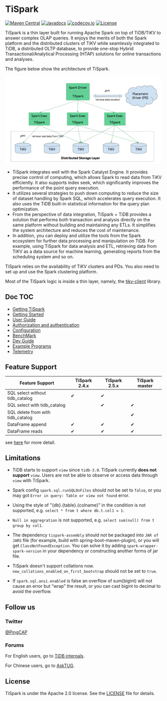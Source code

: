 # TiSpark

[![Maven Central](https://maven-badges.herokuapp.com/maven-central/com.pingcap.tispark/tispark-core/badge.svg)](https://maven-badges.herokuapp.com/maven-central/com.pingcap.tispark/tispark-core)
[![Javadocs](http://javadoc.io/badge/com.pingcap.tispark/tispark-core.svg)](http://javadoc.io/doc/com.pingcap.tispark/tispark-core)
[![codecov.io](https://codecov.io/gh/pingcap/tispark/coverage.svg?branch=master)](https://codecov.io/gh/pingcap/tispark?branch=master)
[![License](https://img.shields.io/github/license/pingcap/tispark.svg)](https://github.com/pingcap/tispark/blob/master/LICENSE)

TiSpark is a thin layer built for running Apache Spark on top of TiDB/TiKV to answer complex OLAP queries. It enjoys the merits of both the Spark platform and the distributed clusters of TiKV while seamlessly integrated to TiDB, a distributed OLTP database, to provide one-stop Hybrid Transactional/Analytical Processing (HTAP) solutions for online transactions and analyses.

The figure below show the architecture of TiSpark.

![architecture](./docs/architecture.png)

+ TiSpark integrates well with the Spark Catalyst Engine. It provides precise control of computing, which allows Spark to read data from TiKV efficiently. It also supports index seek, which significantly improves the performance of the point query execution.
+ It utilizes several strategies to push down computing to reduce the size of dataset handling by Spark SQL, which accelerates query execution. It also uses the TiDB built-in statistical information for the query plan optimization.
+ From the perspective of data integration, TiSpark + TiDB provides a solution that performs both transaction and analysis directly on the same platform without building and maintaining any ETLs. It simplifies the system architecture and reduces the cost of maintenance.
+ In addition, you can deploy and utilize the tools from the Spark ecosystem for further data processing and manipulation on TiDB. For example, using TiSpark for data analysis and ETL, retrieving data from TiKV as a data source for machine learning, generating reports from the scheduling system and so on.

TiSpark relies on the availability of TiKV clusters and PDs. You also need to set up and use the Spark clustering platform.

Most of the TiSpark logic is inside a thin layer, namely, the [tikv-client](https://github.com/pingcap/tispark/tree/master/tikv-client) library.

## Doc TOC

- [Getting TiSpark](https://github.com/pingcap/tispark/wiki/Getting-TiSpark)
- [Getting Started](https://github.com/pingcap/tispark/wiki/Getting-Started)
- [User Guide](https://github.com/pingcap/tispark/blob/master/docs/userguide.md)
- [Authorization and authentication](./docs/authorization_userguide.md)
- [Configuration](./docs/configuration.md)
- [BenchMark](https://github.com/pingcap/tispark/wiki/TiSpark-Benchmark)
- [Dev Guide](https://github.com/pingcap/tispark/wiki/Dev-Guide)
- [Example Programs](https://github.com/pingcap/tispark-test/tree/master/tispark-examples)
- [Telemetry](./docs/telemetry.md)

## Feature Support

| Feature Support                   | TiSpark 2.4.x | TiSpark 2.5.x | TiSpark master |
| --------------------------------- |---------------|---------------|----------------|
| SQL select without tidb_catalog   | &#10004;      | &#10004;      |                |
| SQL select with tidb_catalog      |               | &#10004;      | &#10004;       |
| SQL delete from with tidb_catalog |               |               | &#10004;       |
| DataFrame append                  | &#10004;      | &#10004;      | &#10004;       |
| DataFrame reads                   | &#10004;      | &#10004;      | &#10004;       |

see [here](https://github.com/pingcap/tispark/wiki/Feature-Support-Detail) for more detail.

## Limitations

- TiDB starts to support `view` since `tidb-3.0`. TiSpark currently **does not support** `view`. Users are not be able to observe or access data through `view` with TiSpark.

- Spark config `spark.sql.runSQLOnFiles` should not be set to `false`, or you may got `Error in query: Table or view not found` error.

- Using the style of "{db}.{table}.{colname}" in the condition is not supported, e.g. `select * from t where db.t.col1 = 1`.

- `Null in aggregration` is not supported, e.g. `select sum(null) from t group by col1`.

- The dependency `tispark-assembly` should not be packaged into `JAR of JARS` file (for example, build with spring-boot-maven-plugin), or you will get `ClassNotFoundException`. You can solve it by adding `spark-wrapper-spark-version` in your dependency or constructing another forms of jar file.

- TiSpark doesn't support collations now. `new_collations_enabled_on_first_bootstrap` should not be set to `true`.

- If `spark.sql.ansi.enabled` is false an overflow of sum(bigint) will not cause an error but “wrap” the result, or you can cast bigint to decimal to avoid the overflow.

## Follow us

### Twitter

[@PingCAP](https://twitter.com/PingCAP)

### Forums

For English users, go to [TiDB internals](https://internals.tidb.io).

For Chinese users, go to [AskTUG](https://asktug.com).

## License

TiSpark is under the Apache 2.0 license. See the [LICENSE](./LICENSE) file for details.
